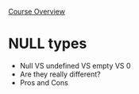 [Course Overview](../index.md)
# NULL types
* Null VS undefined VS empty VS 0
* Are they really different?
* Pros and Cons